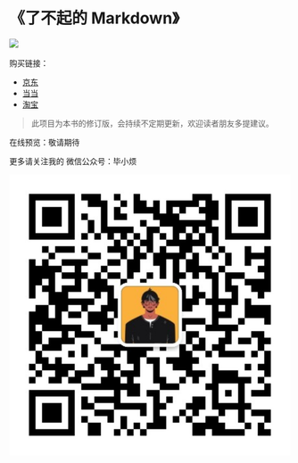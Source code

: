 # 《了不起的 Markdown》

![](https://img-blog.csdnimg.cn/20190802084731504.png)

购买链接：

- [京东](https://item.jd.com/12669274.html?extension_id=eyJhZCI6IiIsImNoIjoiIiwic2hvcCI6IiIsInNrdSI6IiIsInRzIjoiIiwidW5pcWlkIjoie1wiY2xpY2tfaWRcIjpcImYyODE1MjZmLTNiZDMtNDMxYy04YmYyLTIzOGM1MDRmYWU0MVwiLFwicG9zX2lkXCI6XCIxNTBcIixcInNpZFwiOlwiN2ZiOGMyZTMtYTliYS00Y2RjLThiYjUtZjRhOGM1YTRhODQzXCIsXCJza3VfaWRcIjpcIjEyNjY5Mjc0XCJ9In0=&jd_pop=f281526f-3bd3-431c-8bf2-238c504fae41&abt=3)
- [当当](http://product.dangdang.com/27912444.html)
- [淘宝](https://detail.tmall.com/item.htm?spm=a230r.1.14.1.357e48e3fBGTdI&id=600157475560&ns=1&abbucket=6)

> 此项目为本书的修订版，会持续不定期更新，欢迎读者朋友多提建议。

在线预览：敬请期待


更多请关注我的 微信公众号：毕小烦


![](https://github.com/bxiaopeng/SoftwareTestingWeekly/blob/main/imgs/gongzhonghao.jpg)
